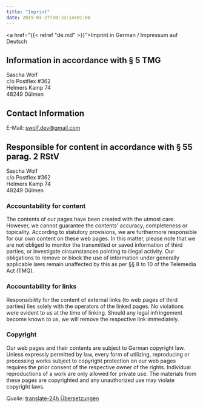 ```yaml
---
title: "Imprint"
date: 2019-03-27T10:10:14+01:00
---
```


<a href="{{< relref "de.md" >}}">Imprint in German / Impressum auf Deutsch</a>

<h2>Information in accordance with &sect; 5 TMG</h2>
Sascha Wolf<br/>
c/o Postflex #362<br/>
Helmers Kamp 74<br/>
48249 Dülmen

<h2>Contact Information</h2>
E-Mail: <a href="mailto:swolf.dev@gmail.com">swolf.dev@gmail.com</a>

<h2>Responsible for content in accordance with &sect; 55 parag. 2 RStV</h2>
<p>Sascha Wolf<br />
c/o Postflex #362<br />
Helmers Kamp 74<br />
48249 D&uuml;lmen</p>

<h3>Accountability for content</h3>
The contents of our pages have been created with the utmost care. However, we cannot guarantee the contents'
accuracy, completeness or topicality. According to statutory provisions, we are furthermore responsible for 
our own content on these web pages. In this matter, please note that we are not obliged to monitor 
the transmitted or saved information of third parties, or investigate circumstances pointing to illegal activity. 
Our obligations to remove or block the use of information under generally applicable laws remain unaffected by this as per 
§§ 8 to 10 of the Telemedia Act (TMG).

<h3>Accountability for links</h3>
Responsibility for the content of 
external links (to web pages of third parties) lies solely with the operators of the linked pages. No violations were 
evident to us at the time of linking. Should any legal infringement become known to us, we will remove the respective 
link immediately.

<h3>Copyright</h3>
Our web pages and their contents are subject to German copyright law. Unless 
expressly permitted by law, every form of utilizing, reproducing or processing 
works subject to copyright protection on our web pages requires the prior consent of the respective owner of the rights. 
Individual reproductions of a work are only allowed for private use. 
The materials from these pages are copyrighted and any unauthorized use may violate copyright laws.

<i>Quelle: </i><a href="http://www.translate-24h.de" target="_blank">translate-24h Übersetzungen</a> <br/><br/>

